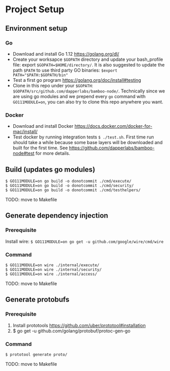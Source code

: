 # Project Setup

## Environment setup

### Go
- Download and install Go 1.12 https://golang.org/dl/
- Create your worksapce `$GOPATH` directory and update your bash_profile file: export `$GOPATH=$HOME/directory/`. It is also suggested to update the path `$PATH` to use third party GO binaries: `$export PATH="$PATH:$GOPATH/bin" `
- Test a first go program https://golang.org/doc/install#testing
- Clone in this repo under your `$GOPATH`: `$GOPATH/src/github.com/dapperlabs/bamboo-node/`. Technically since we are using go modules and we prepend every `go` command with `GO111MODULE=on`, you can also try to clone this repo anywhere you want.

### Docker
- Download and install Docker https://docs.docker.com/docker-for-mac/install/
- Test docker by running integration tests `$ ./test.sh`. First time run should take a while because some base layers will be downloaded and built for the first time. See https://github.com/dapperlabs/bamboo-node#test for more details.

## Build (updates go modules)
```
$ GO111MODULE=on go build -o donotcommit ./cmd/execute/
$ GO111MODULE=on go build -o donotcommit ./cmd/security/
$ GO111MODULE=on go build -o donotcommit ./cmd/testhelpers/
```
TODO: move to Makefile


## Generate dependency injection
### Prerequisite 
Install wire: `$ GO111MODULE=on go get -u github.com/google/wire/cmd/wire`
### Command
```
$ GO111MODULE=on wire ./internal/execute/
$ GO111MODULE=on wire ./internal/security/
$ GO111MODULE=on wire ./internal/access/
```
TODO: move to Makefile

## Generate protobufs 
### Prerequisite 
1. Install prototools https://github.com/uber/prototool#installation  
2. $ go get -u github.com/golang/protobuf/protoc-gen-go
### Command
```
$ prototool generate proto/
```
TODO: move to Makefile
